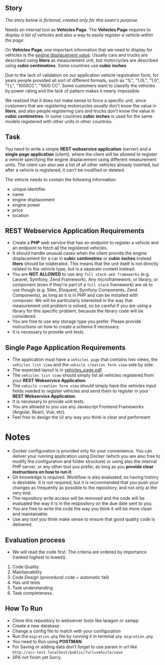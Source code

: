 ## Story

*The story below is fictional, created only for this exam's purpose.*

Needs an internal tool as **Vehicles Page**. The **Vehicles Page** requires to _display a list of vehicles_ and also a way to easily _register a vehicle within the page_.

On **Vehicles Page**, one important information that we need to display for vehicles is the [engine displacement value](https://en.wikipedia.org/wiki/Engine_displacement). Usually cars and trucks are described using **liters** as measurement unit, but motorcycles are described using **cubic centimetres**. Some countries use **cubic inches**.

Due to the lack of validation on our application vehicle registration form, for years people provided all sort of different formats, such as "1L", "1.0L", "1.0", "1 L", "1000CC", "1000 CC". Some customers want to classify the vehicles by power rating and the lack of pattern makes it nearly impossible.

We realized that it does not make sense to force a specific unit, since customers that are registering motorcycles usually don't know the value in **liters**, and also people registering cars and trucks don't know the value in **cubic centimetres**. In some countries **cubic inches** is used for the same models registered with other units in other countries.

## Task

You need to write a simple **REST webservice application** (server) and a **single page application** (client), where the client will be allowed to register a vehicle specifying the engine displacement using different measurement units. The client can also see a list of all other vehicles already inserted, but after a vehicle is registered, it can't be modified or deleted.

The vehicle needs to contain the following information:
 - unique identifier
 - name
 - engine displacement
 - engine power
 - price
 - location

## REST Webservice Application Requirements
 - Create a **PHP** web service that has an endpoint to register a vehicle and an endpoint to fetch all the registered vehicles.
 - It should handle unusual cases when the client provide the engine displacement for a car in **cubic centimetres** or **cubic inches** instead **liters** should be tolaterated. This means that the unit itself is not directly related to the vehicle type, but is a separate context instead.
 - You are **NOT ALLOWED** to use any `full stack web frameworks` (e.g. Laravel, Symfony, Zend Framework). Any microframework, or library, or component (even if they're part of a `full stack` framework) are ok to use though (e.g. Silex, Eloquent, Symfony Components, Zend Components), as long as it is in PHP and can be installed with composer. We will be particularly interested in the way that measurement unit problem is solved, so be careful if you are using a library for this specific problem, because the library code will be considered.
 - You are free to use any storage type you prefer. Please provide instructions on how to create a schema if necessary.
 - It is necessary to provide unit tests.

## Single Page Application Requirements
 - The application must have a `vehicles page` that contains two views, the `vehicles list view` and the `vehicle creation form view` side by side.
 - The expected layout is in [vehicles_page.pdf](vehicles_page.pdf).
 - The `vehicles list view` should simply list all vehicles registered from your **REST Webservice Application**.
 - The `vehicle creation form view` should simply have the vehicles input fields needed to register vehicles and send them to register in your **REST Webservice Application**.
 - It is necessary to provide unit tests.
 - You are allowed to you use any Javascript Frontend Frameworks (Angular, React, Vue, etc).
 - Feel free to design the UI any way you think is clear and performant

# Notes
 - Docker configuration is provided only for your convenience. You can deliver your running application using Docker (which you are also free to modify the configuration and folder structure) or using also the internal PHP server, or any other tool you prefer, as long as you **provide clear instructions on how to run it**.
 - Git knowledge is required. Workflow is also evaluated, so having history is desirable. It is not required, but it is recommended that you push your changes as frequently as possible to the repository, and not only at the very end.
 - The repository write access will be removed and the code will be evaluated the way it is in the respository on the due date sent to you.
 - You are free to write the code the way you think it will be more clean and maintainable.
 - Use any tool you think make sense to ensure that good quality code is delivered.

## Evaluation process
 - We will read the code first. The criteria are ordered by importance (ranked highest to lowest).
  1. Code Quality
  2. Maintainability
  3. Code Design (procedural code = automatic fail)
  4. Has unit tests
  5. Task understanding
  6. Task completeness.


## How To Run
 - Clone this repository to webserver tools like laragon or xampp
 - Create a new database 
 - Change a config file to match with your configuration 
 - Run the `migration.php` file by running it in terminal `php migration.php`
 - You need to Run using **POSTMAN**
 - For Saving or adding data don't forget to use param in url like `http://ucc-test.localhost/public/?url=vehicle/save`
 - SPA not finish yet Sorry.
